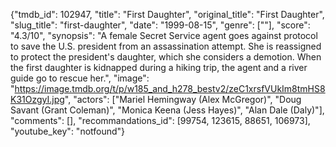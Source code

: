 {"tmdb_id": 102947, "title": "First Daughter", "original_title": "First Daughter", "slug_title": "first-daughter", "date": "1999-08-15", "genre": [""], "score": "4.3/10", "synopsis": "A female Secret Service agent goes against protocol to save the U.S. president from an assassination attempt. She is reassigned to protect the president's daughter, which she considers a demotion. When the first daughter is kidnapped during a hiking trip, the agent and a river guide go to rescue her.", "image": "https://image.tmdb.org/t/p/w185_and_h278_bestv2/zeC1xrsfVUkIm8tmHS8K31OzgyI.jpg", "actors": ["Mariel Hemingway (Alex McGregor)", "Doug Savant (Grant Coleman)", "Monica Keena (Jess Hayes)", "Alan Dale (Daly)"], "comments": [], "recommandations_id": [99754, 123615, 88651, 106973], "youtube_key": "notfound"}